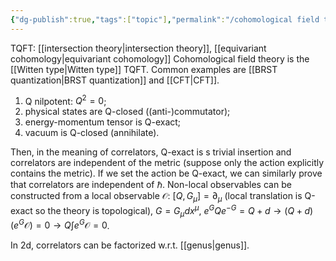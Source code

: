```yaml
---
{"dg-publish":true,"tags":["topic"],"permalink":"/cohomological field theory/","dgPassFrontmatter":true,"created":"2024-11-24T14:26:35.033+01:00","updated":"2025-03-16T13:48:54.091+01:00"}
---
```


TQFT: [[intersection theory\|intersection theory]], [[equivariant cohomology\|equivariant cohomology]]
Cohomological field theory is the [[Witten type\|Witten type]] TQFT. Common examples are [[BRST quantization\|BRST quantization]] and [[CFT\|CFT]].
1. Q nilpotent: $Q^{2}=0$;
2. physical states are Q-closed ((anti-)commutator);
3. energy-momentum tensor is Q-exact;
4. vacuum is Q-closed (annihilate).

Then, in the meaning of correlators, Q-exact is s trivial insertion and correlators are independent of the metric (suppose only the action explicitly contains the metric). If we set the action be Q-exact, we can similarly prove that correlators are independent of $\hbar$. 
Non-local observables can be constructed from a local observable $\mathscr{O}$: $[Q,G_{\mu}]=\partial_{\mu}$ (local translation is Q-exact so the theory is topological), $G=G_{\mu}dx^{\mu}$, $e^{G}Q e^{-G}=Q+d\rightarrow (Q+d)(e^{G}\mathscr{O})=0\rightarrow Q\int e^{G}\mathscr{O}=0$.

In 2d, correlators can be factorized w.r.t. [[genus\|genus]].